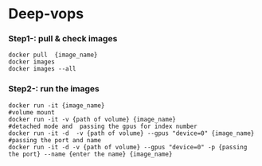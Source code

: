 # Deep-vops
### Step1-: pull & check images
~~~
docker pull  {image_name}
docker images 
docker images --all
~~~

### Step2-: run the images
~~~
docker run -it {image_name}
#volume mount 
docker run -it -v {path of volume} {image_name}
#detached mode and  passing the gpus for index number
docker run -it -d  -v {path of volume} --gpus "device=0" {image_name}
#passing the port and name 
docker run -it -d -v {path of volume} --gpus "device=0" -p {passing the port} --name {enter the name} {image_name}
~~~
